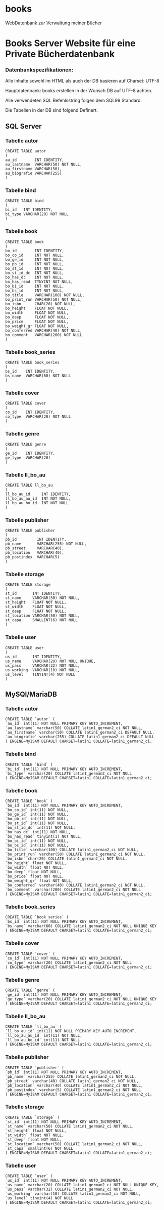 # books
WebDatenbank zur Verwaltung meiner Bücher
# Books Server Website für eine Private Bücherdatenbank

### Datenbankspezifikationen:

Alle Inhalte sowohl im HTML als auch der DB basieren auf Charset: UTF-8

Hauptdatenbank: books
erstellen in der Wunsch DB auf UTF-8 achten.

Alle verwendeten SQL Befehlsstring folgen dem SQL99 Standard.

Die Tabellen in der DB sind folgend Definert.

## SQL Server

### Tabelle autor

    CREATE TABLE autor
    (
    au_id        INT IDENTITY,
    au_lastname  VARCHAR(50) NOT NULL,
    au_firstname VARCHAR(50),
    au_biografie VARCHAR(255)
    )
    
### Tabelle bind

    CREATE TABLE bind
    (
    bi_id   INT IDENTITY,
    bi_type VARCHAR(20) NOT NULL
    )

### Tabelle book

    CREATE TABLE book
    (
    bo_id        INT IDENTITY,
    bo_co_id     INT NOT NULL,
    bo_ge_id     INT NOT NULL,
    bo_pb_id     INT NOT NULL,
    bo_st_id     INT NOT NULL,
    bo_st_id_dc  INT NOT NULL,
    bo_has_dc    INT NOT NULL,
    bo_has_read  TYNYINT NOT NULL,
    bo_bi_id     INT NOT NULL,
    bo_bs_id     INT NOT NULL,
    bo_title     VARCHAR(100) NOT NULL,
    bo_print_run VARCHAR(50) NOT NULL,
    bo_isbn      CHAR(20) NOT NULL,
    bo_height    FLOAT NOT NULL,
    bo_width     FLOAT NOT NULL,
    bo_deep      FLOAT NOT NULL,
    bo_price     FLOAT NOT NULL,
    bo_weight_gr FLOAT NOT NULL,
    bo_conferred VARCHAR(40) NOT NULL,
    bo_comment   VARCHAR(200) NOT NULL
    )


### Tabelle book_series

    CREATE TABLE book_series
    (
    bs_id    INT IDENTITY,
    bs_name  VARCHAR(60) NOT NULL
    )

### Tabelle cover

    CREATE TABLE cover
    (
    co_id    INT IDENTITY,
    co_type  VARCHAR(20) NOT NULL
    )

### Tabelle genre

    CREATE TABLE genre
    (
    ge_id    INT IDENTITY,
    ge_type  VARCHAR(20)
    )

### Tabelle ll_bo_au

    CREATE TABLE ll_bo_au
    (
    ll_bo_au_id     INT IDENTITY,
    ll_bo_au_au_id 	INT NOT NULL,
    ll_bo_au_bo_id 	INT NOT NULL
    )
    

### Tabelle publisher

    CREATE TABLE publisher
    (
    pb_id         INT IDENTITY,
    pb_name       VARCHAR(255) NOT NULL,
    pb_street     VARCHAR(40),
    pb_location   VARCHAR(40),
    pb_postindex  VARCHAR(5)
    )

### Tabelle storage

    CREATE TABLE storage
    (
    st_id       INT IDENTITY,
    st_name     VARCHAR(50) NOT NULL,
    st_height   FLOAT NOT NULL,
    st_width    FLOAT NOT NULL,
    st_deep     FLOAT NOT NULL,
    st_location VARCHAR(50) NOT NULL,
    st_capa     SMALLINT(6) NOT NULL
    )

### Tabelle user

    CREATE TABLE user
    (
    us_id       INT IDENTITY,
    us_name     VARCHAR(20) NOT NULL UNIQUE,
    us_pass     VARCHAR(32) NOT NULL,
    us_working  VARCHAR(10) NOT NULL,
    us_level    TINYINT(4) NOT NULL
    )


## MySQl/MariaDB

### Tabelle autor

    CREATE TABLE `autor` (
    `au_id` int(11) NOT NULL PRIMARY KEY AUTO_INCREMENT,
    `au_lastname` varchar(50) COLLATE latin1_german2_ci NOT NULL,
    `au_firstname` varchar(50) COLLATE latin1_german2_ci DEFAULT NULL,
    `au_biografie` varchar(255) COLLATE latin1_german2_ci DEFAULT NULL
    ) ENGINE=MyISAM DEFAULT CHARSET=latin1 COLLATE=latin1_german2_ci;
    
### Tabelle bind

    CREATE TABLE `bind` (
    `bi_id` int(11) NOT NULL PRIMARY KEY AUTO_INCREMENT,
    `bi_type` varchar(20) COLLATE latin1_german2_ci NOT NULL
    ) ENGINE=MyISAM DEFAULT CHARSET=latin1 COLLATE=latin1_german2_ci;

### Tabelle book

    CREATE TABLE `book` (
    `bo_id` int(11) NOT NULL PRIMARY KEY AUTO_INCREMENT,
    `bo_co_id` int(11) NOT NULL,
    `bo_ge_id` int(11) NOT NULL,
    `bo_pb_id` int(11) NOT NULL,
    `bo_st_id` int(11) NOT NULL,
    `bo_st_id_dc` int(11) NOT NULL,
    `bo_has_dc` int(11) NOT NULL,
    `bo_has_read` tinyint(1) NOT NULL,
    `bo_bi_id` int(11) NOT NULL,
    `bo_bs_id` int(11) NOT NULL,
    `bo_title` varchar(100) COLLATE latin1_german2_ci NOT NULL,
    `bo_print_run` varchar(50) COLLATE latin1_german2_ci NOT NULL,
    `bo_isbn` char(20) COLLATE latin1_german2_ci NOT NULL,
    `bo_height` float NOT NULL,
    `bo_width` float NOT NULL,
    `bo_deep` float NOT NULL,
    `bo_price` float NOT NULL,
    `bo_weight_gr` float NOT NULL,
    `bo_conferred` varchar(40) COLLATE latin1_german2_ci NOT NULL,
    `bo_comment` varchar(200) COLLATE latin1_german2_ci NOT NULL
    ) ENGINE=MyISAM DEFAULT CHARSET=latin1 COLLATE=latin1_german2_ci;

### Tabelle book_series

    CREATE TABLE `book_series` (
    `bs_id` int(11) NOT NULL PRIMARY KEY AUTO_INCREMENT,
    `bs_name` varchar(60) COLLATE latin1_german2_ci NOT NULL UNIQUE KEY
    ) ENGINE=MyISAM DEFAULT CHARSET=latin1 COLLATE=latin1_german2_ci;

### Tabelle cover

    CREATE TABLE `cover` (
    `co_id` int(11) NOT NULL PRIMARY KEY AUTO_INCREMENT,
    `co_type` varchar(20) COLLATE latin1_german2_ci NOT NULL
    ) ENGINE=MyISAM DEFAULT CHARSET=latin1 COLLATE=latin1_german2_ci;

### Tabelle genre

    CREATE TABLE `genre` (
    `ge_id` int(11) NOT NULL PRIMARY KEY AUTO_INCREMENT,
    `ge_type` varchar(20) COLLATE latin1_german2_ci NOT NULL UNIQUE KEY
    ) ENGINE=MyISAM DEFAULT CHARSET=latin1 COLLATE=latin1_german2_ci;

### Tabelle ll_bo_au

    CREATE TABLE `ll_bo_au` (
    `ll_bo_au_id` int(11) NOT NULL PRIMARY KEY AUTO_INCREMENT,
    `ll_bo_au_au_id` int(11) NOT NULL,
    `ll_bo_au_bo_id` int(11) NOT NULL
    ) ENGINE=MyISAM DEFAULT CHARSET=latin1 COLLATE=latin1_german2_ci;

### Tabelle publisher

    CREATE TABLE `publisher` (
    `pb_id` int(11) NOT NULL PRIMARY KEY AUTO_INCREMENT,
    `pb_name` varchar(255) COLLATE latin1_german2_ci NOT NULL,
    `pb_street` varchar(40) COLLATE latin1_german2_ci NOT NULL,
    `pb_location` varchar(40) COLLATE latin1_german2_ci NOT NULL,
    `pb_postindex` varchar(5) COLLATE latin1_german2_ci NOT NULL
    ) ENGINE=MyISAM DEFAULT CHARSET=latin1 COLLATE=latin1_german2_ci;

### Tabelle storage

    CREATE TABLE `storage` (
    `st_id` int(11) NOT NULL PRIMARY KEY AUTO_INCREMENT,
    `st_name` varchar(50) COLLATE latin1_german2_ci NOT NULL,
    `st_height` float NOT NULL,
    `st_width` float NOT NULL,
    `st_deep` float NOT NULL,
    `st_location` varchar(50) COLLATE latin1_german2_ci NOT NULL,
    `st_capa` smallint(6) NOT NULL
    ) ENGINE=MyISAM DEFAULT CHARSET=latin1 COLLATE=latin1_german2_ci;

### Tabelle user

    CREATE TABLE `user` (
    `us_id` int(11) NOT NULL PRIMARY KEY AUTO_INCREMENT,
    `us_name` varchar(20) COLLATE latin1_german2_ci NOT NULL UNIQUE KEY,
    `us_pass` varchar(32) COLLATE latin1_german2_ci NOT NULL,
    `us_working` varchar(10) COLLATE latin1_german2_ci NOT NULL,
    `us_level` tinyint(4) NOT NULL
    ) ENGINE=MyISAM DEFAULT CHARSET=latin1 COLLATE=latin1_german2_ci;

